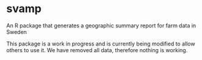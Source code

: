 # svamp
An R package that generates a geographic summary report for farm data in Sweden

This package is a work in progress and is currently being modified to allow others to use it. 
We have removed all data, therefore nothing is working.
